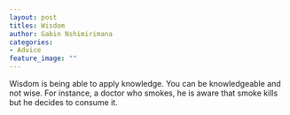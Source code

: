 ```yaml
---
layout: post
titles: Wisdom
author: Gabin Nshimirimana
categories:
- Advice
feature_image: ""
---
```

Wisdom is being able to apply knowledge. You can be knowledgeable and not wise. 
For instance, a doctor who smokes, he is aware that smoke kills but he decides to consume it.
